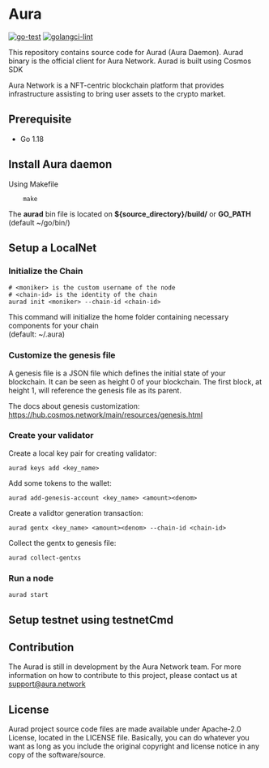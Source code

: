 # Aura
[![go-test](https://github.com/aura-nw/aura/actions/workflows/test.yml/badge.svg)](https://github.com/aura-nw/aura/actions/workflows/test.yml)
[![golangci-lint](https://github.com/aura-nw/aura/actions/workflows/golangci-lint.yml/badge.svg)](https://github.com/aura-nw/aura/actions/workflows/golangci-lint.yml)

This repository contains source code for Aurad (Aura Daemon). Aurad binary is the official client for Aura Network. Aurad is built using Cosmos SDK

Aura Network is a NFT-centric blockchain platform that provides infrastructure assisting to bring user assets to the crypto market.

## Prerequisite
- Go 1.18

## Install Aura daemon
Using Makefile
```
    make
```
The **aurad** bin file is located on **${source_directory}/build/** or **GO_PATH** (default ~/go/bin/) 

## Setup a LocalNet

### Initialize the Chain
```
# <moniker> is the custom username of the node
# <chain-id> is the identity of the chain
aurad init <moniker> --chain-id <chain-id>
```
This command will initialize the home folder containing necessary components for your chain  
(default: ~/.aura)

### Customize the genesis file
A genesis file is a JSON file which defines the initial state of your blockchain. It can be seen as height 0 of your blockchain. The first block, at height 1, will reference the genesis file as its parent.

The docs about genesis customization: https://hub.cosmos.network/main/resources/genesis.html

### Create your validator
Create a local key pair for creating validator:
```
aurad keys add <key_name> 
```
Add some tokens to the wallet:
```
aurad add-genesis-account <key_name> <amount><denom>
```
Create a validtor generation transaction:
```
aurad gentx <key_name> <amount><denom> --chain-id <chain-id>
```
Collect the gentx to genesis file:
```
aurad collect-gentxs
```

### Run a node
```
aurad start 
```
## Setup testnet using testnetCmd

## Contribution
The Aurad is still in development by the Aura Network team. For more information on how to contribute to this project, please contact us at support@aura.network

## License
Aurad project source code files are made available under Apache-2.0 License, located in the LICENSE file. Basically, you can do whatever you want as long as you include the original copyright and license notice in any copy of the software/source.
